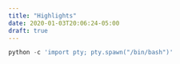 ```yaml
---
title: "Highlights"
date: 2020-01-03T20:06:24-05:00
draft: true
---
```


```python
python -c 'import pty; pty.spawn("/bin/bash")'
```